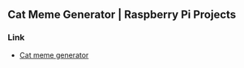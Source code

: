 ## Cat Meme Generator | Raspberry Pi Projects

### Link

- [Cat meme generator](https://projects.raspberrypi.org/en/projects/cat-meme-generator)
